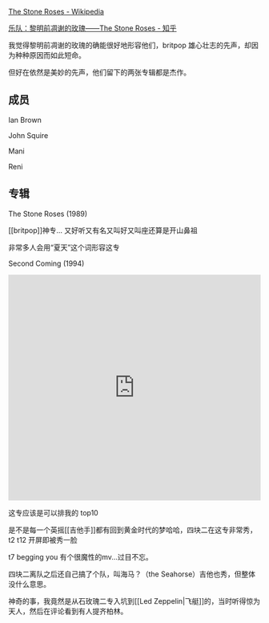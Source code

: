 [The Stone Roses - Wikipedia](https://en.wikipedia.org/wiki/The_Stone_Roses)

[乐队：黎明前凋谢的玫瑰——The Stone Roses - 知乎](https://zhuanlan.zhihu.com/p/24318829?utm_id=0)

我觉得黎明前凋谢的玫瑰的确能很好地形容他们，britpop 雄心壮志的先声，却因为种种原因而如此短命。

但好在依然是美妙的先声，他们留下的两张专辑都是杰作。



## 成员

Ian Brown

John Squire

Mani

Reni


## 专辑

The Stone Roses (1989)

[[britpop]]神专... 又好听又有名又叫好又叫座还算是开山鼻祖

非常多人会用“夏天”这个词形容这专

Second Coming (1994)

<iframe allow="autoplay *; encrypted-media *; fullscreen *; clipboard-write" frameborder="0" height="450" style="width:100%;max-width:660px;overflow:hidden;background:transparent;" sandbox="allow-forms allow-popups allow-same-origin allow-scripts allow-storage-access-by-user-activation allow-top-navigation-by-user-activation" src="https://embed.music.apple.com/hk/album/second-coming/1440870988?l=en"></iframe>

这专应该是可以排我的 top10

是不是每一个英摇[[吉他手]]都有回到黄金时代的梦哈哈，四块二在这专非常秀， t2 t12 开屏即被秀一脸



t7 begging you 有个很魔性的mv...过目不忘。

四块二离队之后还自己搞了个队，叫海马？（the Seahorse）吉他也秀，但整体没什么意思。

神奇的事，我竟然是从石玫瑰二专入坑到[[Led Zeppelin|飞艇]]的，当时听得惊为天人，然后在评论看到有人提齐柏林。